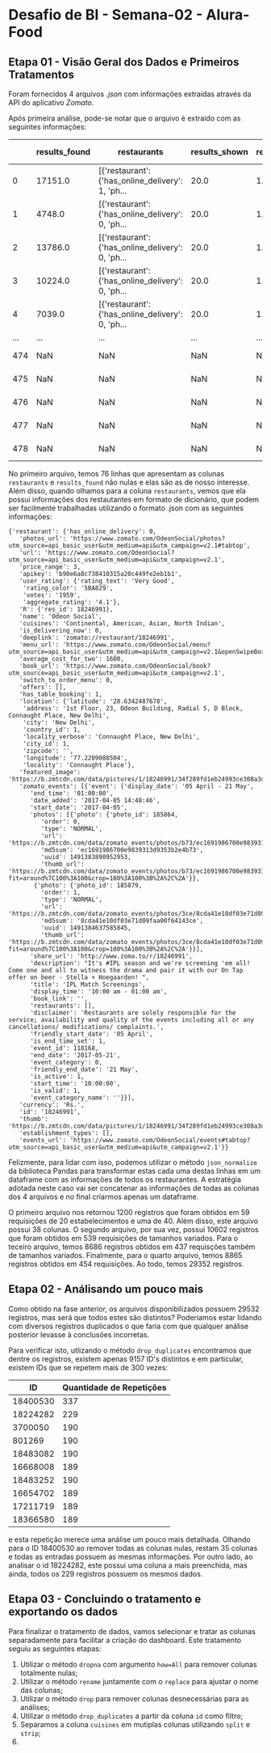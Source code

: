 # Desafio de BI - Semana-02 - Alura-Food

## Etapa 01 - Visão Geral dos Dados e Primeiros Tratamentos

Foram fornecidos 4 arquivos *.json* com informações extraidas através da API do aplicativo *Zomato*.

Após primeira análise, pode-se notar que o arquivo é extraido com as seguintes informações:


| |results_found  |restaurants  |results_shown  |results_start  |message code |	status  |
|-|-|-|-|-|-|-|
|0  |17151.0 |[{'restaurant': {'has_online_delivery': 1, 'ph... |20.0	|1.0	|NaN	|NaN	|NaN
|1  |4748.0	 |[{'restaurant': {'has_online_delivery': 0, 'ph...	|20.0	|1.0	|NaN	|NaN	|NaN
|2  |13786.0 |[{'restaurant': {'has_online_delivery': 0, 'ph...	|20.0	|1.0	|NaN	|NaN	|NaN
|3  |10224.0 |[{'restaurant': {'has_online_delivery': 0, 'ph...	|20.0	|1.0	|NaN	|NaN	|NaN
|4  |7039.0  |[{'restaurant': {'has_online_delivery': 0, 'ph...	|20.0 |1.0	|NaN	|NaN	|NaN
|...  |...  |...	|...	|...	|...	|...	|...
|474  |NaN  |NaN	|NaN	|NaN	|API limit exceeded	|440.0
|475  |NaN  |NaN	|NaN	|NaN	|API limit exceeded	|440.0
|476  |NaN  |NaN	|NaN	|NaN	|API limit exceeded	|440.0
|477  |NaN  |NaN	|NaN	|NaN	|API limit exceeded	|440.0
|478  |NaN  |NaN	|NaN	|NaN	|API limit exceeded	|440.0

No primeiro arquivo, temos 76 linhas que apresentam as colunas `restaurants` e `results_found` não nulas e elas são as de nosso interesse. Além disso, quando olhamos para a coluna `restaurants`, vemos que ela possui informações dos restautantes em formato de dicionário, que podem ser facilmente trabalhadas utilizando o formato .json com as seguintes informações:
```
{'restaurant': {'has_online_delivery': 0,
   'photos_url': 'https://www.zomato.com/OdeonSocial/photos?utm_source=api_basic_user&utm_medium=api&utm_campaign=v2.1#tabtop',
   'url': 'https://www.zomato.com/OdeonSocial?utm_source=api_basic_user&utm_medium=api&utm_campaign=v2.1',
   'price_range': 3,
   'apikey': 'b90e6a8c738410315a20c449fe2eb1b1',
   'user_rating': {'rating_text': 'Very Good',
    'rating_color': '5BA829',
    'votes': '1959',
    'aggregate_rating': '4.1'},
   'R': {'res_id': 18246991},
   'name': 'Odeon Social',
   'cuisines': 'Continental, American, Asian, North Indian',
   'is_delivering_now': 0,
   'deeplink': 'zomato://restaurant/18246991',
   'menu_url': 'https://www.zomato.com/OdeonSocial/menu?utm_source=api_basic_user&utm_medium=api&utm_campaign=v2.1&openSwipeBox=menu&showMinimal=1#tabtop',
   'average_cost_for_two': 1600,
   'book_url': 'https://www.zomato.com/OdeonSocial/book?utm_source=api_basic_user&utm_medium=api&utm_campaign=v2.1',
   'switch_to_order_menu': 0,
   'offers': [],
   'has_table_booking': 1,
   'location': {'latitude': '28.6342487678',
    'address': '1st Floor, 23, Odeon Building, Radial 5, D Block, Connaught Place, New Delhi',
    'city': 'New Delhi',
    'country_id': 1,
    'locality_verbose': 'Connaught Place, New Delhi',
    'city_id': 1,
    'zipcode': '',
    'longitude': '77.2209088504',
    'locality': 'Connaught Place'},
   'featured_image': 'https://b.zmtcdn.com/data/pictures/1/18246991/34f289fd1eb24993ce308a3d47da94ea_featured_v2.jpg',
   'zomato_events': [{'event': {'display_date': '05 April - 21 May',
      'end_time': '01:00:00',
      'date_added': '2017-04-05 14:48:46',
      'start_date': '2017-04-05',
      'photos': [{'photo': {'photo_id': 185864,
         'order': 0,
         'type': 'NORMAL',
         'url': 'https://b.zmtcdn.com/data/zomato_events/photos/b73/ec1691986700e9839313d9353b2e4b73_1491383926.jpg',
         'md5sum': 'ec1691986700e9839313d9353b2e4b73',
         'uuid': 1491383890952953,
         'thumb_url': 'https://b.zmtcdn.com/data/zomato_events/photos/b73/ec1691986700e9839313d9353b2e4b73_1491383926.jpg?fit=around%7C100%3A100&crop=100%3A100%3B%2A%2C%2A'}},
       {'photo': {'photo_id': 185879,
         'order': 1,
         'type': 'NORMAL',
         'url': 'https://b.zmtcdn.com/data/zomato_events/photos/3ce/8cda41e10df03e71d09faa00f64143ce_1491384649.jpg',
         'md5sum': '8cda41e10df03e71d09faa00f64143ce',
         'uuid': 1491384637585845,
         'thumb_url': 'https://b.zmtcdn.com/data/zomato_events/photos/3ce/8cda41e10df03e71d09faa00f64143ce_1491384649.jpg?fit=around%7C100%3A100&crop=100%3A100%3B%2A%2C%2A'}}],
      'share_url': 'http://www.zoma.to/r/18246991',
      'description': "It's #IPL season and we're screening 'em all! Come one and all to witness the drama and pair it with our On Tap offer on beer - Stella + Hoegaarden! ",
      'title': 'IPL Match Screenings',
      'display_time': '10:00 am - 01:00 am',
      'book_link': '',
      'restaurants': [],
      'disclaimer': 'Restaurants are solely responsible for the service; availability and quality of the events including all or any cancellations/ modifications/ complaints.',
      'friendly_start_date': '05 April',
      'is_end_time_set': 1,
      'event_id': 118168,
      'end_date': '2017-05-21',
      'event_category': 0,
      'friendly_end_date': '21 May',
      'is_active': 1,
      'start_time': '10:00:00',
      'is_valid': 1,
      'event_category_name': ''}}],
   'currency': 'Rs.',
   'id': '18246991',
   'thumb': 'https://b.zmtcdn.com/data/pictures/1/18246991/34f289fd1eb24993ce308a3d47da94ea_featured_v2.jpg',
   'establishment_types': [],
   'events_url': 'https://www.zomato.com/OdeonSocial/events#tabtop?utm_source=api_basic_user&utm_medium=api&utm_campaign=v2.1'}}
```

Felizmente, para lidar com isso, podemos utilizar o método `json_normalize` da biblioteca Pandas para transformar estas cada uma destas linhas em um dataframe com as informações de todos os restaurantes. A estratégia adotada neste caso vai ser concatenar as informações de todas as colunas dos 4 arquivos e no final criarmos apenas um dataframe.

O primeiro arquivo nos retornou 1200 registros que foram obtidos em 59 requisições de 20 estabelecimentos e uma de 40. Além disso, este arquivo possui 38 colunas. O segundo arquivo, por sua vez, possui 10602 registros que foram obtidos em 539 requisições de tamanhos variados. Para o teceiro arquivo, temos 8686 registros obtidos em 437 requisções também de tamanhos variados. Finalmente, para o quarto arquivo, temos 8865 registros obtidos em 454 requisições. Ao todo, temos 29352 registros.

## Etapa 02 - Análisando um pouco mais

Como obtido na fase anterior, os arquivos disponibilizados possuem 29532 registros, mas será que todos estes são distintos? Poderiamos estar lidando com diversos registros duplicados o que faria com que qualquer análise posterior levasse à conclusões incorretas.

Para verificar isto, utlizando o método `drop_duplicates` encontramos que dentre os registros, existem apenas 9157 ID's distintos e em particular, existem IDs que se repetem mais de 300 vezes:

|ID |Quantidade de Repetições|
|-|-|
|18400530|    337|
|18224282|    229|
|3700050|     190|
|801269|      190|
|18483082|    190|
|16668008|    189|
|18483252|    190|
|16654702|    189|
|17211719|    189|
|18366580|    189|

e esta repetição merece uma análise um pouco mais detalhada. Olhando para o ID 18400530 ao remover todas as colunas nulas, restam 35 colunas e todas as entradas possuem as mesmas informações. Por outro lado, ao analisar o id 18224282, este possui uma coluna a mais preenchida, mas ainda, todos os 229 registros possuem os mesmos dados.

## Etapa 03 - Concluindo o tratamento e exportando os dados

Para finalizar o tratamento de dados, vamos selecionar e tratar as colunas separadamente para facilitar a criação do dashboard. Este tratamento seguiu as seguintes etapas:

1. Utilizar o método `dropna` com argumento `how=All` para remover colunas totalmente nulas;
2. Utilizar o método `rename` juntamente com o `replace` para ajustar o nome das colunas;
3. Utilizar o método `drop` para remover colunas desnecessárias para as análises;
4. Utilizar o método `drop_duplicates` a partir da coluna `id` como filtro;
5. Separamos a coluna `cuisines` em mutiplas colunas utilizando `split` e `strip`;
6.

